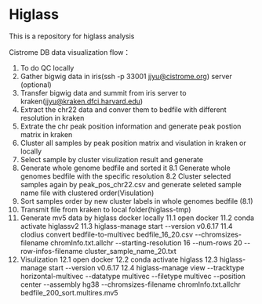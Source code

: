 # Higlass
This is a repository for higlass analysis 

Cistrome DB data visualization flow：
1. To do QC locally
2. Gather bigwig data in iris(ssh -p 33001 jjyu@cistrome.org) server (optional)
3. Transfer bigwig data and summit from iris server to kraken(jjyu@kraken.dfci.harvard.edu)
4. Extract the chr22 data and conver them to bedfile with different resolution in kraken 
5. Extrate the chr peak position information and generate peak postion matrix in kraken 
6. Cluster all samples by peak position matrix and visulation in kraken or locally
7. Select sample by cluster visulization result and generate 
8. Generate whole genome bedfile and sorted it 
8.1 Generate whole genomes bedfile with the specific resolution
8.2 Cluster selected samples again by peak_pos_chr22.csv and generate seleted sample name file with clustered order(Visulation)
9. Sort samples order by new cluster labels in whole genomes bedfile (8.1)
10. Transmit file from kraken to local folder(higlass-tmp)
11. Generate mv5 data by higlass docker locally 
11.1 open docker 
11.2 conda activate higlassv2
11.3 higlass-manage start --version v0.6.17
11.4 clodius convert bedfile-to-multivec bedfile_16_20.csv --chromsizes-filename chromInfo.txt.allchr --starting-resolution 16 --num-rows 20 --row-infos-filename cluster_sample_name_20.txt 
12. Visulization 
12.1 open docker 
12.2 conda activate higlass
12.3 higlass-manage start --version v0.6.17
12.4 higlass-manage view --tracktype horizontal-multivec --datatype multivec --filetype multivec --position center --assembly hg38 --chromsizes-filename chromInfo.txt.allchr bedfile_200_sort.multires.mv5
